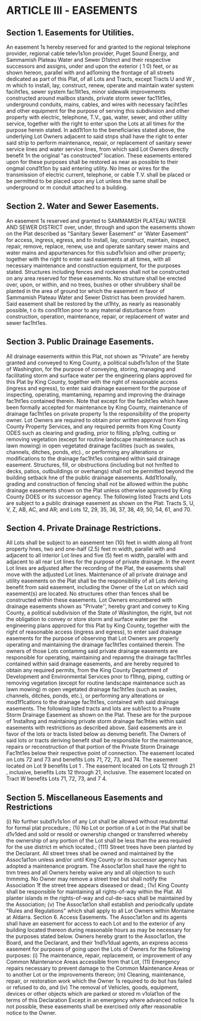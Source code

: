 # ARTICLE Ill - EASEMENTS

## Section 1. Easements for Utilities.

An easement 1s hereby reserved for and
granted to the regional telephone provider, regional cable telev1s1on provider, Puget Sound
Energy, and Sammamish Plateau Water and Sewer D1stnct and their respective successors
and assigns, under and upon the exterior ( 1 0) feet, or as shown hereon, parallel with and
ad1oming the frontage of all streets dedicated as part of this Plat, of all Lots and Tracts,
except Tracts U and W , m which to install, lay, construct, renew, operate and maintain water
system faciht1es, sewer system fac1lit1es, minor sidewalk improvements constructed around
mailbox stands, private storm sewer fac11it1es, underground conduits, mains, cables, and
wires with necessary faciht1es and other equipment for the purpose of serving this
subdivision and other property with electric, telephone, T.V., gas, water, sewer, and other
utility service, together with the right to enter upon the Lots at all times for the purpose herein
stated. In add1t1on to the beneficiaries stated above, the underlying Lot Owners adjacent to
said stnps shall have the right to enter said strip to perform maintenance, repair, or
replacement of sanitary sewer service lines and water service lines, from which said Lot
Owners directly benefit 1n the original "as constructed" location. These easements entered
upon for these purposes shall be restored as near as possible to their ongmal cond1t1on by
said entering utility. No Imes or wires for the transmission of electric current, telephone, or
cable T.V. shall be placed or be permitted to be placed upon any Lot unless the same shall
be underground or m conduit attached to a building.

## Section 2. Water and Sewer Easements.

An easement 1s reserved and granted
to SAMMAMISH PLATEAU WATER AND SEWER DISTRICT over, under, through and upon
the easements shown on the Plat described as "Sanitary Sewer Easement" or 'Water
Easement" for access, ingress, egress, and to install, lay, construct, maintain, inspect,
repair, remove, replace, renew, use and operate sanitary sewer mains and water mains and
appurtenances for this subd1v1sion and other property; together with the right to enter said
easements at all times, with all necessary maintenance and construction equipment, for the
purposes stated. Structures including fences and rockenes shall not be constructed on any
area reserved for these easements. No structure shall be erected over, upon, or within, and
no trees, bushes or other shrubbery shall be planted in the area of ground tor which the
easement m favor of Sammamish Plateau Water and Sewer District has been provided
harem. Said easement shall be restored by the ut1hty, as nearly as reasonably possible, t o
its cond1t1on pnor to any material disturbance from construction, operation, maintenance,
repair, or replacement of water and sewer fac1ht1es.

## Section 3. Public Drainage Easements.

All drainage easements within this
Plat, not shown as "Private" are hereby granted and conveyed to Kmg County, a political
subd1v1s1on of the State of Washington, for the purpose of conveying, storing, managing and
facilitating storm and surface water per the engineering plans approved for this Plat by King
County, together with the nght of reasonable access (ingress and egress), to enter said
drainage easement for the purpose of inspecting, operating, mamtaming, repamng and
improving the drainage fac1ht1es contained therein. Note that except for the faciht1es which
have been formally accepted for maintenance by King County, maintenance of drainage
fac1ht1es on private property 1s the responsibility of the property owner.
Lot Owners are required to obtain prior written approval from King County Property Services,
and any required permits from Kmg County ODES such as clearing and grading, prior to
filling, p1p1ng, cutting or removing vegetation (except for routine landscape maintenance such
as lawn mowing) in open vegetated drainage facilities (such as swales, channels, ditches,
ponds, etc)., or performing any alterations or modifications to the drainage fac1ht1es
contained within said drainage easement.
Structures, fill, or obstructions (including but not hm1ted to decks, patios, outbuildings or
overhangs) shall not be permitted beyond the building setback hne of the public drainage
easements. Add1t1onally, grading and construction of fencing shall not be allowed within the
pubhc drainage easements shown on the Plat unless otherwise approved by King County
DOES or its successor agency.
The following listed Tracts and Lots are subject to a public drainage easement as shown on
the Plat: Tracts S, U, V, Z, AB, AC, and AR; and Lots 12, 29, 35, 36, 37, 38, 49, 50, 54, 61,
and 70.

## Section 4. Private Drainage Restrictions.

All Lots shall be subject to an
easement ten (10) feet in width along all front property hnes, two and one-half (2.5) feet m
width, parallel with and adjacent to all interior Lot lines and five (5) feet m width, parallel with
and adjacent to all rear Lot lines for the purpose of private drainage. In the event Lot lines
are adjusted after the recording of the Plat, the easements shall move with the adjusted Lot
lines. Maintenance of all private drainage and utility easements on the Plat shall be the
responsibility of all Lots deriving benefit from said easement, including the Owner of the Lot
on which said easement(s) are located. No structures other than fences shall be
constructed within these easements.
Lot Owners encumbered with drainage easements shown as "Private'', hereby grant and
convey to King County, a political subdivision of the State of Washington, the right, but not
the obligation to convey or store storm and surface water per the engineering plans
approved for this Plat by King County, together with the right of reasonable access (ingress
and egress), to enter said drainage easements for the purpose of observing that Lot Owners
are properly operating and maintaining the drainage fac1ht1es contained therein.
The owners of those Lots contammg said private drainage easements are responsible for
operating, maintaining and repamng the drainage fac1ht1es contained within said drainage
easements, and are hereby required to obtain any required permits, from the King County
Department of Development and Environmental Services pnor to f1lhng, piping, cutting or
removing vegetation (except for routine landscape maintenance such as lawn mowing) m
open vegetated drainage fac1ht1es (such as swales, channels, ditches, ponds, etc.), or
performing any alterations or mod1f1catlons to the drainage fac1ht1es, contained with said
drainage easements.
The following listed tracts and lots are sub1ect to a Pnvate Storm Drainage Easement as
shown on the Plat. These are for the purpose of 1nstalhng and maintaining private storm
drainage fac1hties within said easements with restrictions as described above. Said
easements are in favor of the lots or tracts listed below as denvmg benefit. The Owners of
said lots or tracts deriving benefit shall be responsible for the maintenance, repairs or
reconstruction of that portion of the Private Storm Drainage Fac1ht1es below their respective
point of connection.
The easement located on Lots 72 and 73 and benefits Lots 71, 72, 73, and 74. The
easement located on Lot 9 benefits Lot 1 . The easement located on Lots 12 through 21 ,
inclusive, benefits Lots 12 through 21, inclusive. The easement located on Tract W benefits
Lots 71, 72, 73, and 7 4.

## Section 5. Miscellaneous Easements and Restrictions

(i) No further subd1v1s1on of any Lot shall be allowed without resubmrttal for
formal plat procedure.;
(1i) No Lot or portion of a Lot in the Plat shall be d1v1ded and sold or resold or
ownership changed or transferred whereby the ownership of any portion of
the Lot shall be less than the area required for the use district m which
located.;
(111) Street trees have been planted by the Declarant. All street trees shall be
owned and maintained by the Assoc1at1on unless and/or until King County or
its successor agency has adopted a maintenance program. The Assoc1at1on
shall have the right to tnm trees and all Owners hereby waive any and all
objection to such tnmmmg. No Owner may remove a street tree but shall
notify the Association 1f the street tree appears diseased or dead.;
(1v) King County shall be responsible for maintaining all rights-of-way within the
Plat. All planter islands m the rights-of-way and cul-de-sacs shall be
maintained by the Association;
(v) The Assoc1at1on shall establish and periodically update "Rules and
Regulations" which shall apply to all Lot Owners within Montaine at Aldarra.
Section 6. Access Easements. The Assoc1at1on and its agents shall have an
easement for access to each Lot and to the exterior of any building located thereon during
reasonable hours as may be necessary for the purposes stated below. Owners hereby grant
to the Assoc1at1on, the Board, and the Declarant, and their 1nd1v1dual agents, an express
access easement for purposes of going upon the Lots of Owners for the following purposes:
(i) The maintenance, repair, replacement, or improvement of any Common
Maintenance Areas accessible from that Lot,
(11) Emergency repairs necessary to prevent damage to the Common
Maintenance Areas or to another Lot or the improvements thereon;
(m) Cleaning, maintenance, repair, or restoration work which the Owner 1s
required to do but has failed or refused to do, and
(iv) The removal of Vehicles, goods, equipment, devices or other objects which
are parked or stored m v1olat1on of the terms of this Declaration
Except in an emergency where advanced notice 1s not possible, these easements shall be
exercised only after reasonable notice to the Owner.
